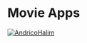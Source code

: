 # Movie Apps
[![AndricoHalim](https://circleci.com/gh/AndricoHalim/MovieApps.svg?style=svg)](https://app.circleci.com/pipelines/github/AndricoHalim/MovieApps)
